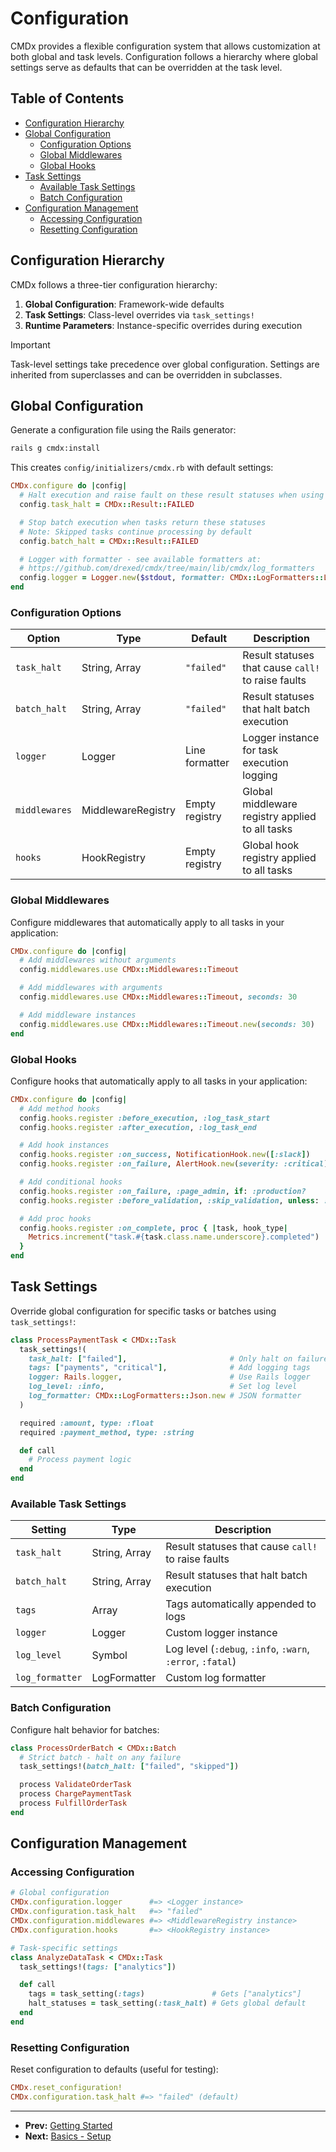 # Configuration

CMDx provides a flexible configuration system that allows customization at both global and task levels. Configuration follows a hierarchy where global settings serve as defaults that can be overridden at the task level.

## Table of Contents

- [Configuration Hierarchy](#configuration-hierarchy)
- [Global Configuration](#global-configuration)
  - [Configuration Options](#configuration-options)
  - [Global Middlewares](#global-middlewares)
  - [Global Hooks](#global-hooks)
- [Task Settings](#task-settings)
  - [Available Task Settings](#available-task-settings)
  - [Batch Configuration](#batch-configuration)
- [Configuration Management](#configuration-management)
  - [Accessing Configuration](#accessing-configuration)
  - [Resetting Configuration](#resetting-configuration)

## Configuration Hierarchy

CMDx follows a three-tier configuration hierarchy:

1. **Global Configuration**: Framework-wide defaults
2. **Task Settings**: Class-level overrides via `task_settings!`
3. **Runtime Parameters**: Instance-specific overrides during execution

> [!IMPORTANT]
> Task-level settings take precedence over global configuration. Settings are inherited from superclasses and can be overridden in subclasses.

## Global Configuration

Generate a configuration file using the Rails generator:

```bash
rails g cmdx:install
```

This creates `config/initializers/cmdx.rb` with default settings:

```ruby
CMDx.configure do |config|
  # Halt execution and raise fault on these result statuses when using `call!`
  config.task_halt = CMDx::Result::FAILED

  # Stop batch execution when tasks return these statuses
  # Note: Skipped tasks continue processing by default
  config.batch_halt = CMDx::Result::FAILED

  # Logger with formatter - see available formatters at:
  # https://github.com/drexed/cmdx/tree/main/lib/cmdx/log_formatters
  config.logger = Logger.new($stdout, formatter: CMDx::LogFormatters::Line.new)
end
```

### Configuration Options

| Option        | Type                  | Default        | Description |
|---------------|-----------------------|----------------|-------------|
| `task_halt`   | String, Array<String> | `"failed"`     | Result statuses that cause `call!` to raise faults |
| `batch_halt`  | String, Array<String> | `"failed"`     | Result statuses that halt batch execution |
| `logger`      | Logger                | Line formatter | Logger instance for task execution logging |
| `middlewares` | MiddlewareRegistry    | Empty registry | Global middleware registry applied to all tasks |
| `hooks`       | HookRegistry          | Empty registry | Global hook registry applied to all tasks |

### Global Middlewares

Configure middlewares that automatically apply to all tasks in your application:

```ruby
CMDx.configure do |config|
  # Add middlewares without arguments
  config.middlewares.use CMDx::Middlewares::Timeout

  # Add middlewares with arguments
  config.middlewares.use CMDx::Middlewares::Timeout, seconds: 30

  # Add middleware instances
  config.middlewares.use CMDx::Middlewares::Timeout.new(seconds: 30)
end
```

### Global Hooks

Configure hooks that automatically apply to all tasks in your application:

```ruby
CMDx.configure do |config|
  # Add method hooks
  config.hooks.register :before_execution, :log_task_start
  config.hooks.register :after_execution, :log_task_end

  # Add hook instances
  config.hooks.register :on_success, NotificationHook.new([:slack])
  config.hooks.register :on_failure, AlertHook.new(severity: :critical)

  # Add conditional hooks
  config.hooks.register :on_failure, :page_admin, if: :production?
  config.hooks.register :before_validation, :skip_validation, unless: :validate_params?

  # Add proc hooks
  config.hooks.register :on_complete, proc { |task, hook_type|
    Metrics.increment("task.#{task.class.name.underscore}.completed")
  }
end
```

## Task Settings

Override global configuration for specific tasks or batches using `task_settings!`:

```ruby
class ProcessPaymentTask < CMDx::Task
  task_settings!(
    task_halt: ["failed"],                       # Only halt on failures
    tags: ["payments", "critical"],              # Add logging tags
    logger: Rails.logger,                        # Use Rails logger
    log_level: :info,                            # Set log level
    log_formatter: CMDx::LogFormatters::Json.new # JSON formatter
  )

  required :amount, type: :float
  required :payment_method, type: :string

  def call
    # Process payment logic
  end
end
```

### Available Task Settings

| Setting         | Type                  | Description |
|-----------------|-----------------------|-------------|
| `task_halt`     | String, Array<String> | Result statuses that cause `call!` to raise faults |
| `batch_halt`    | String, Array<String> | Result statuses that halt batch execution |
| `tags`          | Array<String>         | Tags automatically appended to logs |
| `logger`        | Logger                | Custom logger instance |
| `log_level`     | Symbol                | Log level (`:debug`, `:info`, `:warn`, `:error`, `:fatal`) |
| `log_formatter` | LogFormatter          | Custom log formatter |

### Batch Configuration

Configure halt behavior for batches:

```ruby
class ProcessOrderBatch < CMDx::Batch
  # Strict batch - halt on any failure
  task_settings!(batch_halt: ["failed", "skipped"])

  process ValidateOrderTask
  process ChargePaymentTask
  process FulfillOrderTask
end
```

## Configuration Management

### Accessing Configuration

```ruby
# Global configuration
CMDx.configuration.logger      #=> <Logger instance>
CMDx.configuration.task_halt   #=> "failed"
CMDx.configuration.middlewares #=> <MiddlewareRegistry instance>
CMDx.configuration.hooks       #=> <HookRegistry instance>

# Task-specific settings
class AnalyzeDataTask < CMDx::Task
  task_settings!(tags: ["analytics"])

  def call
    tags = task_setting(:tags)               # Gets ["analytics"]
    halt_statuses = task_setting(:task_halt) # Gets global default
  end
end
```

### Resetting Configuration

Reset configuration to defaults (useful for testing):

```ruby
CMDx.reset_configuration!
CMDx.configuration.task_halt #=> "failed" (default)
```

---

- **Prev:** [Getting Started](https://github.com/drexed/cmdx/blob/main/docs/getting_started.md)
- **Next:** [Basics - Setup](https://github.com/drexed/cmdx/blob/main/docs/basics/setup.md)
